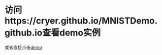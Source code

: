 # 访问https://cryer.github.io/MNISTDemo.github.io查看demo实例

或者直接点击[demo](https://cryer.github.io/MNISTDemo.github.io/#/)
